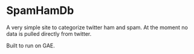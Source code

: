 SpamHamDb
=========
A very simple site to categorize twitter ham and spam.
At the moment no data is pulled directly from twitter.

Built to run on GAE.